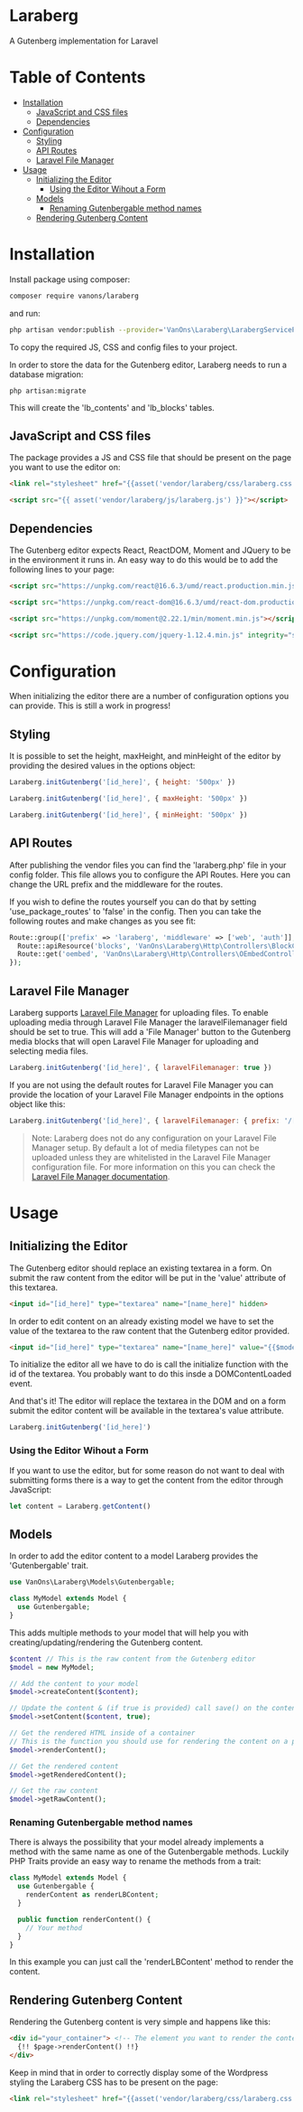 # Laraberg <!-- omit in toc -->
A Gutenberg implementation for Laravel

# Table of Contents <!-- omit in toc -->
- [Installation](#installation)
  - [JavaScript and CSS files](#javascript-and-css-files)
  - [Dependencies](#dependencies)
- [Configuration](#configuration)
  - [Styling](#styling)
  - [API Routes](#api-routes)
  - [Laravel File Manager](#laravel-file-manager)
- [Usage](#usage)
  - [Initializing the Editor](#initializing-the-editor)
    - [Using the Editor Wihout a Form](#using-the-editor-wihout-a-form)
  - [Models](#models)
    - [Renaming Gutenbergable method names](#renaming-gutenbergable-method-names)
  - [Rendering Gutenberg Content](#rendering-gutenberg-content)

# Installation

Install package using composer:

```bash
composer require vanons/laraberg
```

and run:

```bash
php artisan vendor:publish --provider='VanOns\Laraberg\LarabergServiceProvider'
```
To copy the required JS, CSS and config files to your project.

In order to store the data for the Gutenberg editor, Laraberg needs to run a database migration:

```
php artisan:migrate
```

This will create the 'lb_contents' and 'lb_blocks' tables.

## JavaScript and CSS files

The package provides a JS and CSS file that should be present on the page you want to use the editor on: 

```html
<link rel="stylesheet" href="{{asset('vendor/laraberg/css/laraberg.css')}}">

<script src="{{ asset('vendor/laraberg/js/laraberg.js') }}"></script>
```

## Dependencies

The Gutenberg editor expects React, ReactDOM, Moment and JQuery to be in the environment it runs in. An easy way to do this would be to add the following lines to your page:

```html
<script src="https://unpkg.com/react@16.6.3/umd/react.production.min.js"></script>

<script src="https://unpkg.com/react-dom@16.6.3/umd/react-dom.production.min.js"></script>

<script src="https://unpkg.com/moment@2.22.1/min/moment.min.js"></script>

<script src="https://code.jquery.com/jquery-1.12.4.min.js" integrity="sha256-ZosEbRLbNQzLpnKIkEdrPv7lOy9C27hHQ+Xp8a4MxAQ=" crossorigin="anonymous"></script>
```

# Configuration

When initializing the editor there are a number of configuration options you can provide. This is still a work in progress!

## Styling

It is possible to set the height, maxHeight, and minHeight of the editor by providing the desired values in the options object:

```js
Laraberg.initGutenberg('[id_here]', { height: '500px' })

Laraberg.initGutenberg('[id_here]', { maxHeight: '500px' })

Laraberg.initGutenberg('[id_here]', { minHeight: '500px' })
```
## API Routes

After publishing the vendor files you can find the 'laraberg.php' file in your config folder. This file allows you to configure the API Routes. Here you can change the URL prefix and the middleware for the routes.

If you wish to define the routes yourself you can do that by setting 'use_package_routes' to 'false' in the config. Then you can take the following routes and make changes as you see fit:

```php
Route::group(['prefix' => 'laraberg', 'middleware' => ['web', 'auth']], function() {
  Route::apiResource('blocks', 'VanOns\Laraberg\Http\Controllers\BlockController');
  Route::get('oembed', 'VanOns\Laraberg\Http\Controllers\OEmbedController');
});
```

## Laravel File Manager

Laraberg supports [Laravel File Manager](https://unisharp.github.io/laravel-filemanager/) for uploading files. To enable uploading media through Laravel File Manager the laravelFilemanager field should be set to true. This will add a 'File Manager' button to the Gutenberg media blocks that will open Laravel File Manager for uploading and selecting media files.

```js
Laraberg.initGutenberg('[id_here]', { laravelFilemanager: true })
```

If you are not using the default routes for Laravel File Manager you can provide the location of your Laravel File Manager endpoints in the options object like this:

```js
Laraberg.initGutenberg('[id_here]', { laravelFilemanager: { prefix: '/[lfm_prefix_here]' } })
```

> Note: Laraberg does not do any configuration on your Laravel File Manager setup. By default a lot of media filetypes can not be uploaded unless they are whitelisted in the Laravel File Manager configuration file. For more information on this you can check the [Laravel File Manager documentation](https://unisharp.github.io/laravel-filemanager/config).

# Usage

## Initializing the Editor

The Gutenberg editor should replace an existing textarea in a form. On submit the raw content from the editor will be put in the 'value' attribute of this textarea.

```html
<input id="[id_here]" type="textarea" name="[name_here]" hidden>
```

In order to edit content on an already existing model we have to set the value of the textarea to the raw content that the Gutenberg editor provided.

```html
<input id="[id_here]" type="textarea" name="[name_here]" value="{{$model->getRawContent()}}" hidden>
```

To initialize the editor all we have to do is call the initialize function with the id of the textarea. You probably want to do this insde a DOMContentLoaded event.

And that's it! The editor will replace the textarea in the DOM and on a form submit the editor content will be available in the textarea's value attribute.

```js
Laraberg.initGutenberg('[id_here]')
```

### Using the Editor Wihout a Form

If you want to use the editor, but for some reason do not want to deal with submitting forms there is a way to get the content from the editor through JavaScript:

```js
let content = Laraberg.getContent()
```

## Models

In order to add the editor content to a model Laraberg provides the 'Gutenbergable' trait.

```php
use VanOns\Laraberg\Models\Gutenbergable;

class MyModel extends Model {
  use Gutenbergable;
}
```

This adds multiple methods to your model that will help you with creating/updating/rendering the Gutenberg content.

```php
$content // This is the raw content from the Gutenberg editor
$model = new MyModel;

// Add the content to your model
$model->createContent($content);

// Update the content & (if true is provided) call save() on the content object
$model->setContent($content, true);

// Get the rendered HTML inside of a container
// This is the function you should use for rendering the content on a page
$model->renderContent();

// Get the rendered content
$model->getRenderedContent();

// Get the raw content
$model->getRawContent();
```

### Renaming Gutenbergable method names

There is always the possibility that your model already implements a method with the same name as one of the Gutenbergable methods. Luckily PHP Traits provide an easy way to rename the methods from a trait:

```php
class MyModel extends Model {
  use Gutenbergable {
    renderContent as renderLBContent;
  }

  public function renderContent() {
    // Your method
  }
}
```
In this example you can just call the 'renderLBContent' method to render the content.

## Rendering Gutenberg Content

Rendering the Gutenberg content is very simple and happens like this:

```html
<div id="your_container"> <!-- The element you want to render the content in -->
  {!! $page->renderContent() !!}
</div>

```

Keep in mind that in order to correctly display some of the Wordpress styling the Laraberg CSS has to be present on the page:

```html
<link rel="stylesheet" href="{{asset('vendor/laraberg/css/laraberg.css')}}">
```
